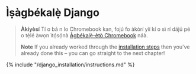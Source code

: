 # Ìṣàgbékalẹ̀ Django

> **Àkíyèsí** Tí o bá n lo Chromebook kan, fojú fo àkòrí yìí kí o sì rí dájú pé o tẹ̀lé àwọn ìtọ́sọ́nà [Àgbékalẹ̀-ètò Chromebook](../chromebook_setup/README.md) náà.
> 
> **Note** If you already worked through the [installation steps](../installation/README.md) then you've already done this – you can go straight to the next chapter!

{% include "/django_installation/instructions.md" %}